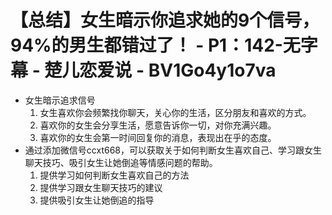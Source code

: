 # 【总结】女生暗示你追求她的9个信号，94%的男生都错过了！ - P1：142-无字幕 - 楚儿恋爱说 - BV1Go4y1o7va

-   女生暗示追求信号
    1.  女生喜欢你会频繁找你聊天，关心你的生活，区分朋友和喜欢的方式。
    2.  喜欢你的女生会分享生活，愿意告诉你一切，对你充满兴趣。
    3.  喜欢你的女生会第一时间回复你的消息，表现出在乎的态度。
-   通过添加微信号ccxt668，可以获取关于如何判断女生喜欢自己、学习跟女生聊天技巧、吸引女生让她倒追等情感问题的帮助。
    1.  提供学习如何判断女生喜欢自己的方法
    2.  提供学习跟女生聊天技巧的建议
    3.  提供吸引女生让她倒追的指导